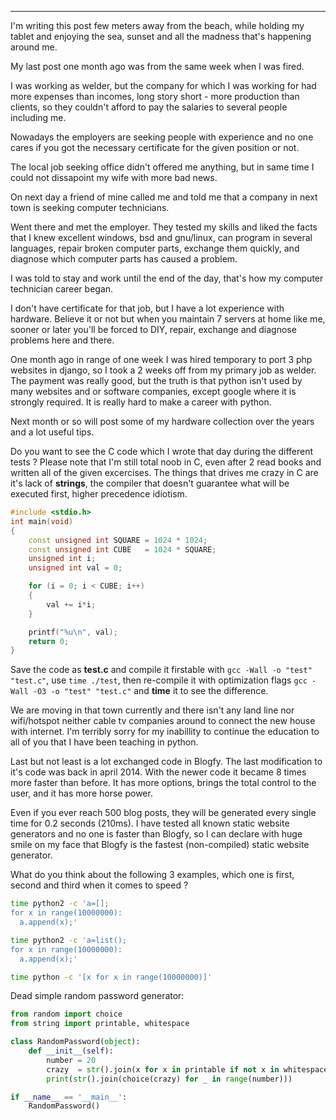 
---

I'm writing this post few meters away from the beach, while holding my tablet and enjoying the sea, sunset and all the madness that's happening around me.

My last post one month ago was from the same week when I was fired.

I was working as welder, but the company for which I was working for had more expenses than incomes, long story short - more production than clients, so they couldn't afford to pay the salaries to several people including me.

Nowadays the employers are seeking people with experience and no one cares if you got the necessary certificate for the given position or not.

The local job seeking office didn't offered me anything, but in same time I could not dissapoint my wife with more bad news.

On next day a friend of mine called me and told me that a company in next town is seeking computer technicians.

Went there and met the employer. They tested my skills and liked the facts that I knew excellent windows, bsd and gnu/linux, can program in several languages, repair broken computer parts, exchange them quickly, and diagnose which computer parts has caused a problem.

I was told to stay and work until the end of the day, that's how my computer technician career began.

I don't have certificate for that job, but I have a lot experience with hardware. Believe it or not but when you maintain 7 servers at home like me, sooner or later you'll be forced to DIY, repair, exchange and diagnose problems here and there.

One month ago in range of one week I was hired temporary to port 3 php websites in django, so I took a 2 weeks off from my primary job as welder. The payment was really good, but the truth is that python isn't used by many websites and or software companies, except google where it is strongly required. It is really hard to make a career with python.

Next month or so will post some of my hardware collection over the years and a lot useful tips.

Do you want to see the C code which I wrote that day during the different tests ? Please note that I'm still total noob in C, even after 2 read books and written all of the given excercises. The things that drives me crazy in C are it's lack of **strings**, the compiler that doesn't guarantee what will be executed first, higher precedence idiotism.

```cpp
#include <stdio.h>
int main(void)
{
    const unsigned int SQUARE = 1024 * 1024;
    const unsigned int CUBE   = 1024 * SQUARE;
    unsigned int i;
    unsigned int val = 0;

    for (i = 0; i < CUBE; i++)
    {
        val += i*i;
    }

    printf("%u\n", val);
    return 0;
}
``` 

Save the code as **test.c** and compile it firstable with `gcc -Wall -o "test" "test.c"`, use `time ./test`, then re-compile it with optimization flags `gcc -Wall -O3 -o "test" "test.c"` and **time** it to see the difference.

We are moving in that town currently and there isn't any land line nor wifi/hotspot neither cable tv companies around to connect the new house with internet. I'm terribly sorry for my inabillity to continue the education to all of you that I have been teaching in python.

Last but not least is a lot exchanged code in Blogfy. The last modification to it's code was back in april 2014. With the newer code it became 8 times more faster than before. It has more options, brings the total control to the user, and it has more horse power.

Even if you ever reach 500 blog posts, they will be generated every single time for 0.2 seconds (210ms). I have tested all known static website generators and no one is faster than Blogfy, so I can declare with huge smile on my face that Blogfy is the fastest (non-compiled) static website generator.

What do you think about the following 3 examples, which one is first, second and third when it comes to speed ?

```bash
time python2 -c 'a=[]; 
for x in range(10000000):
  a.append(x);'
```

```bash
time python2 -c 'a=list(); 
for x in range(10000000):
  a.append(x);'
```

```bash
time python -c '[x for x in range(10000000)]'
```

Dead simple random password generator:

```python
from random import choice
from string import printable, whitespace

class RandomPassword(object):
    def __init__(self):
        number = 20
        crazy  = str().join(x for x in printable if not x in whitespace)
        print(str().join(choice(crazy) for _ in range(number)))

if __name__ == '__main__':
    RandomPassword()
```
